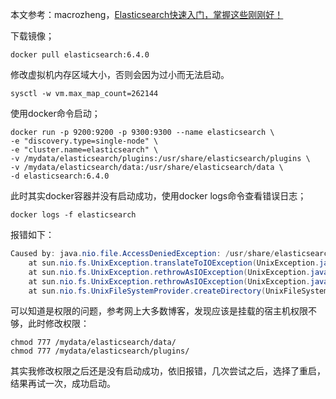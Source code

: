 本文参考：macrozheng，[Elasticsearch快速入门，掌握这些刚刚好！](https://mp.weixin.qq.com/s/cohWZy_eUOUqbmUxhXzzNA)

下载镜像；

```shell
docker pull elasticsearch:6.4.0
```

修改虚拟机内存区域大小，否则会因为过小而无法启动。

```shell
sysctl -w vm.max_map_count=262144
```

使用docker命令启动；

```shell
docker run -p 9200:9200 -p 9300:9300 --name elasticsearch \
-e "discovery.type=single-node" \
-e "cluster.name=elasticsearch" \
-v /mydata/elasticsearch/plugins:/usr/share/elasticsearch/plugins \
-v /mydata/elasticsearch/data:/usr/share/elasticsearch/data \
-d elasticsearch:6.4.0
```

此时其实docker容器并没有启动成功，使用docker logs命令查看错误日志；

```shell
docker logs -f elasticsearch
```

报错如下：

```java
Caused by: java.nio.file.AccessDeniedException: /usr/share/elasticsearch/data/nodes
	at sun.nio.fs.UnixException.translateToIOException(UnixException.java:90) ~[?:?]
	at sun.nio.fs.UnixException.rethrowAsIOException(UnixException.java:111) ~[?:?]
	at sun.nio.fs.UnixException.rethrowAsIOException(UnixException.java:116) ~[?:?]
	at sun.nio.fs.UnixFileSystemProvider.createDirectory(UnixFileSystemProvider.java:385) ~[?:?]

```

可以知道是权限的问题，参考网上大多数博客，发现应该是挂载的宿主机权限不够，此时修改权限：

```shell
chmod 777 /mydata/elasticsearch/data/
chmod 777 /mydata/elasticsearch/plugins/
```

其实我修改权限之后还是没有启动成功，依旧报错，几次尝试之后，选择了重启，结果再试一次，成功启动。

